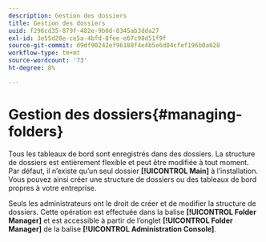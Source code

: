```yaml
---
description: Gestion des dossiers
title: Gestion des dossiers
uuid: f296cd35-879f-482e-9b0d-8345ab3dda27
exl-id: 3e55d20e-ce5a-4bfd-8fee-e67c98d51f9f
source-git-commit: d9df90242ef96188f4e4b5e6d04cfef196b0a628
workflow-type: tm+mt
source-wordcount: '73'
ht-degree: 8%

---
```


# Gestion des dossiers{#managing-folders}

Tous les tableaux de bord sont enregistrés dans des dossiers. La structure de dossiers est entièrement flexible et peut être modifiée à tout moment. Par défaut, il n’existe qu’un seul dossier **[!UICONTROL Main]** à l’installation. Vous pouvez ainsi créer une structure de dossiers ou des tableaux de bord propres à votre entreprise.

Seuls les administrateurs ont le droit de créer et de modifier la structure de dossiers. Cette opération est effectuée dans la balise **[!UICONTROL Folder Manager]** et est accessible à partir de l’onglet **[!UICONTROL Folder Manager]** de la balise **[!UICONTROL Administration Console]**.
